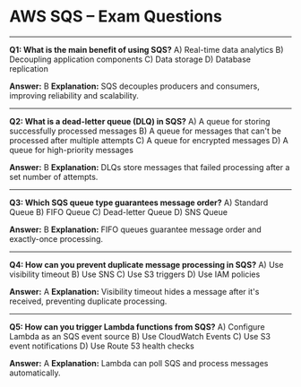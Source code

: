 # AWS SQS – Exam Questions

---
**Q1: What is the main benefit of using SQS?**
A) Real-time data analytics
B) Decoupling application components
C) Data storage
D) Database replication

**Answer:** B
**Explanation:** SQS decouples producers and consumers, improving reliability and scalability.

---
**Q2: What is a dead-letter queue (DLQ) in SQS?**
A) A queue for storing successfully processed messages
B) A queue for messages that can't be processed after multiple attempts
C) A queue for encrypted messages
D) A queue for high-priority messages

**Answer:** B
**Explanation:** DLQs store messages that failed processing after a set number of attempts.

---
**Q3: Which SQS queue type guarantees message order?**
A) Standard Queue
B) FIFO Queue
C) Dead-letter Queue
D) SNS Queue

**Answer:** B
**Explanation:** FIFO queues guarantee message order and exactly-once processing.

---
**Q4: How can you prevent duplicate message processing in SQS?**
A) Use visibility timeout
B) Use SNS
C) Use S3 triggers
D) Use IAM policies

**Answer:** A
**Explanation:** Visibility timeout hides a message after it's received, preventing duplicate processing.

---
**Q5: How can you trigger Lambda functions from SQS?**
A) Configure Lambda as an SQS event source
B) Use CloudWatch Events
C) Use S3 event notifications
D) Use Route 53 health checks

**Answer:** A
**Explanation:** Lambda can poll SQS and process messages automatically.
